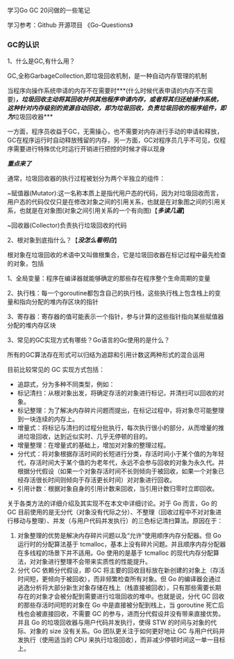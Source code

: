 学习Go GC 20问做的一些笔记

学习参考：Github 开源项目 《Go-Questions》

### GC的认识

1、什么是GC,有什么用？

GC,全称GarbageCollection,即垃圾回收机制，是一种自动内存管理的机制

当程序向操作系统申请的内存不在需要时***(什么时候代表申请的内存不在需要)***，垃圾回收主动将其回收并供其他程序申请内存，或者将其归还给操作系统，这种针对内存级别的资源自动回收，即为垃圾回收，负责垃圾回收的程序组件，即为***垃圾回收器***

一方面，程序员收益于GC，无需操心，也不需要对内存进行手动的申请和释放，GC在程序运行时自动释放残留的内存，另一方面，GC对程序员几乎不可见，仅程序需要进行特殊优化时运行开销进行把控的时候才得以现身

***重点来了***

通常，垃圾回收器的执行过程被划分为两个半独立的组件：

~赋值器(Mutator):这一名称本质上是指代用户态的代码，因为对垃圾回收而言，用户态的代码仅仅只是在修改对象之间的引用关系，也就是在对象图之间的引用关系，也就是在对象图(对象之间引用关系的一个有向图)【***多读几遍***】

~回收器(Collector)负责执行垃圾回收的代码

2、根对象到底指什么？【***没怎么看明白***】

根对象在垃圾回收的术语中又叫做根集合，它是垃圾回收器在标记过程中最先检查的对象，包括

1、全局变量：程序在编译器就能够确定的那些存在程序整个生命周期的变量

2、执行栈：每一个goroutine都包含自己的执行栈，这些执行栈上包含栈上的变量和指向分配的堆内存区块的指针

3、寄存器：寄存器的值可能表示一个指针，参与计算的这些指针指向某些赋值器分配的堆内存区块

3、常见的GC实现方式有哪些？Go语言的Gc使用的是什么？

所有的GC算法存在形式可以归结为追踪和引用计数这两种形式的混合运用

目前比较常见的 GC 实现方式包括：

- 追踪式，分为多种不同类型，例如：
- 标记清扫：从根对象出发，将确定存活的对象进行标记，并清扫可以回收的对象。
- 标记整理：为了解决内存碎片问题而提出，在标记过程中，将对象尽可能整理到一块连续的内存上。
- 增量式：将标记与清扫的过程分批执行，每次执行很小的部分，从而增量的推进垃圾回收，达到近似实时、几乎无停顿的目的。
- 增量整理：在增量式的基础上，增加对对象的整理过程。
- 分代式：将对象根据存活时间的长短进行分类，存活时间小于某个值的为年轻代，存活时间大于某个值的为老年代，永远不会参与回收的对象为永久代。并根据分代假设（如果一个对象存活时间不长则倾向于被回收，如果一个对象已经存活很长时间则倾向于存活更长时间）对对象进行回收。
- 引用计数：根据对象自身的引用计数来回收，当引用计数归零时立即回收。

关于各类方法的详细介绍及其实现不在本文中详细讨论。对于 Go 而言，Go 的 GC 目前使用的是无分代（对象没有代际之分）、不整理（回收过程中不对对象进行移动与整理）、并发（与用户代码并发执行）的三色标记清扫算法。原因在于：

1. 对象整理的优势是解决内存碎片问题以及“允许”使用顺序内存分配器。但 Go 运行时的分配算法基于 tcmalloc，基本上没有碎片问题。并且顺序内存分配器在多线程的场景下并不适用。Go 使用的是基于 tcmalloc 的现代内存分配算法，对对象进行整理不会带来实质性的性能提升。
2. 分代 GC 依赖分代假设，即 GC 将主要的回收目标放在新创建的对象上（存活时间短，更倾向于被回收），而非频繁检查所有对象。但 Go 的编译器会通过逃逸分析将大部分新生对象存储在栈上（栈直接被回收），只有那些需要长期存在的对象才会被分配到需要进行垃圾回收的堆中。也就是说，分代 GC 回收的那些存活时间短的对象在 Go 中是直接被分配到栈上，当 goroutine 死亡后栈也会被直接回收，不需要 GC 的参与，进而分代假设并没有带来直接优势。并且 Go 的垃圾回收器与用户代码并发执行，使得 STW 的时间与对象的代际、对象的 size 没有关系。Go 团队更关注于如何更好地让 GC 与用户代码并发执行（使用适当的 CPU 来执行垃圾回收），而非减少停顿时间这一单一目标上。



